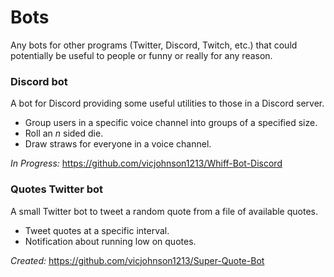 # Bots

Any bots for other programs (Twitter, Discord, Twitch, etc.) that could potentially be useful to people or funny or really for any reason.

### Discord bot

A bot for Discord providing some useful utilities to those in a Discord server.

- Group users in a specific voice channel into groups of a specified size.
- Roll an *n* sided die.
- Draw straws for everyone in a voice channel.

*In Progress:* https://github.com/vicjohnson1213/Whiff-Bot-Discord

### Quotes Twitter bot

A small Twitter bot to tweet a random quote from a file of available quotes.

- Tweet quotes at a specific interval.
- Notification about running low on quotes.

*Created:* https://github.com/vicjohnson1213/Super-Quote-Bot
